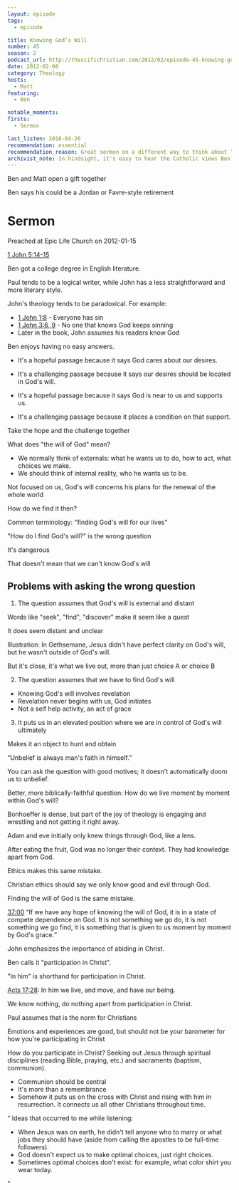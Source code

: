 ```yaml
---
layout: episode
tags:
  - episode

title: Knowing God’s Will
number: 45
season: 2
podcast_url: http://thescifichristian.com/2012/02/episode-45-knowing-gods-will/
date: 2012-02-08
category: Theology
hosts:
  - Matt
featuring:
  - Ben

notable_moments:
firsts: 
  - Sermon

last_listen: 2018-04-26
recommendation: essential
recommendation_reason: Great sermon on a different way to think about "God's will".
archivist_note: In hindsight, it's easy to hear the Catholic views Ben holds at this point before actually making the switch (mostly as he talks about the sacraments and receiving grace through communion).
---
```


Ben and Matt open a gift together

Ben says his could be a Jordan or Favre-style retirement



# Sermon
Preached at Epic Life Church on 2012-01-15

[1 John 5:14-15](https://www.biblegateway.com/passage/?search=1+John+5%3A14-15&version=ESV)

Ben got a college degree in English literature.

Paul tends to be a logical writer, while John has a less straightforward and more literary style. 

John's theology tends to be paradoxical. For example:
- [1 John 1:8](https://www.biblegateway.com/passage/?search=1+John+1%3A8&version=ESV) - Everyone has sin
- [1 John 3:6, 9](https://www.biblegateway.com/passage/?search=1+John+3%3A6%2C+9&version=ESV) - No one that knows God keeps sinning 
- Later in the book, John assumes his readers know God

Ben enjoys having no easy answers. 

- It's a hopeful passage because it says God cares about our desires.  
- It's a challenging passage because it says our desires should be located in God's will.

- It's a hopeful passage because it says God is near to us and supports us.
- It's a challenging passage because it places a condition on that support.

Take the hope and the challenge together

What does "the will of God" mean? 

- We normally think of externals: what he wants us to do, how to act, what choices we make.
- We should think of internal reality, who he wants us to be.

Not focused on us, God's will concerns his plans for the renewal of the whole world 

How do we find it then? 

Common terminology: "finding God's will for our lives"

"How do I find God's will?" is the wrong question 

It's dangerous

That doesn't mean that we can't know God's will 

## Problems with asking the wrong question
1. The question assumes that God's will is external and distant

Words like "seek", "find", "discover" make it seem like a quest

It does seem distant and unclear

Illustration: In Gethsemane, Jesus didn't have perfect clarity on God's will, but he wasn't outside of God's will.

But it's close, it's what we live out, more than just choice A or choice B

2. The question assumes that we have to find God's will

- Knowing God's will involves revelation
- Revelation never begins with us, God initiates 
- Not a self help activity, an act of grace

3. It puts us in an elevated position where we are in control of God's will ultimately

Makes it an object to hunt and obtain

<div class="quote">
  <q data-name="Karl Barth">Unbelief is always man's faith in himself.</q>
</div>

You can ask the question with good motives; it doesn't automatically doom us to unbelief.

Better, more biblically-faithful question: How do we live moment by moment within God's will? 

Bonhoeffer is dense, but part of the joy of theology is engaging and wrestling and not getting it right away. 

Adam and eve initially only knew things through God, like a lens.

After eating the fruit, God was no longer their context. They had knowledge apart from God.

Ethics makes this same mistake.

Christian ethics should say we only know good and evil through God.

Finding the will of God is the same mistake.

<div class="quote">
  <a class="timestamp tag is-medium is-rounded is-primary" href="http://thescifichristian.com/2012/02/episode-45-knowing-gods-will/#t=37:00">37:00</a>
  <q class="ben">If we have any hope of knowing the will of God, it is in a state of compete dependence on God. It is not something we go do, it is not something we go find, it is something that is given to us moment by moment by God's grace.</q>
</div>

John emphasizes the importance of abiding in Christ.

Ben calls it "participation in Christ".

"In him" is shorthand for participation in Christ.

[Acts 17:28](https://www.biblegateway.com/passage/?search=acts+17%3A28&version=ESV): In him we live, and move, and have our being. 

We know nothing, do nothing apart from participation in Christ.

Paul assumes that is the norm for Christians

Emotions and experiences are good, but should not be your barometer for how you're participating in Christ 

How do you participate in Christ? Seeking out Jesus through spiritual disciplines (reading Bible, praying, etc.) and sacraments (baptism, communion).

- Communion should be central
- It's more than a remembrance
- Somehow it puts us on the cross with Christ and rising with him in resurrection. It connects us all other Christians throughout time. 

<q class="archivist">
  Ideas that occurred to me while listening: 
  <ul>
  <li>When Jesus was on earth, he didn't tell anyone who to marry or what jobs they should have (aside from calling the apostles to be full-time followers).</li>
  <li>God doesn't expect us to make optimal choices, just right choices.</li>
  <li>Sometimes optimal choices don't exist: for example, what color shirt you wear today.</li>
</q>
